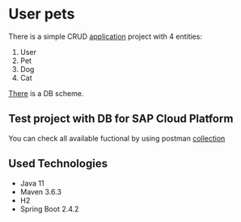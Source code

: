 # User pets

There is a simple CRUD [application](https://user-pets.cfapps.eu10.hana.ondemand.com/api/v1/) project with 4 entities:
1. User
2. Pet
3. Dog
4. Cat

[There](https://github.com/myfosse/user-pets/blob/pets/UML_DB.png) is a DB scheme.

## Test project with DB for SAP Cloud Platform

You can check all available fuctional by using postman [collection](https://github.com/myfosse/user-pets/blob/pets/User-Pets.postman_collection.json)

## Used Technologies

- Java 11
- Maven 3.6.3
- H2
- Spring Boot 2.4.2
